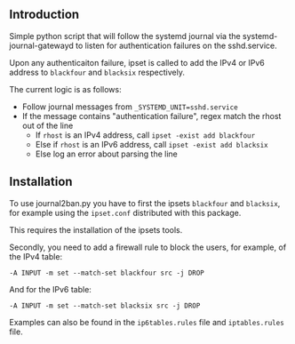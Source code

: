 Introduction
------------
Simple python script that will follow the systemd journal via the
systemd-journal-gatewayd to listen for authentication failures on
the sshd.service.

Upon any authenticaiton failure, ipset is called to add the IPv4 or IPv6 address to `blackfour` and `blacksix` respectively.

The current logic is as follows:

 - Follow journal messages from `_SYSTEMD_UNIT=sshd.service`
 - If the message contains "authentication failure", regex match the rhost out of the line
   - If `rhost` is an IPv4 address, call `ipset -exist add blackfour`
   - Else if `rhost` is an IPv6 address, call `ipset -exist add blacksix`
   - Else log an error about parsing the line

Installation
------------
To use journal2ban.py you have to first the ipsets `blackfour` and `blacksix`, for example using the `ipset.conf` distributed with this package.

This requires the installation of the ipsets tools.

Secondly, you need to add a firewall rule to block the users, for example, of the IPv4 table:

    -A INPUT -m set --match-set blackfour src -j DROP

And for the IPv6 table:

    -A INPUT -m set --match-set blacksix src -j DROP

Examples can also be found in the `ip6tables.rules` file and `iptables.rules` file.


